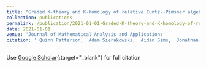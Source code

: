 ```yaml
---
title: "Graded K-theory and K-homology of relative Cuntz--Pimsner algebras and graph C*-algebras"
collection: publications
permalink: /publication/2021-01-01-Graded-K-theory-and-K-homology-of-relative-Cuntz-Pimsner-algebras-and-graph-C-algebras
date: 2021-01-01
venue: 'Journal of Mathematical Analysis and Applications'
citation: ' Quinn Patterson,  Adam Sierakowski,  Aidan Sims,  Jonathan Taylor, &quot;Graded K-theory and K-homology of relative Cuntz--Pimsner algebras and graph C*-algebras.&quot; Journal of Mathematical Analysis and Applications, 2021.'
---
```

Use [Google Scholar](https://scholar.google.com/scholar?q=Graded+K+theory+and+K+homology+of+relative+Cuntz++Pimsner+algebras+and+graph+C*+algebras){:target="_blank"} for full citation